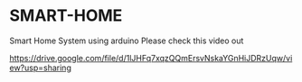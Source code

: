 # SMART-HOME
Smart Home System using arduino
Please check this video out

https://drive.google.com/file/d/1lJHFq7xqzQQmErsvNskaYGnHiJDRzUqw/view?usp=sharing 
